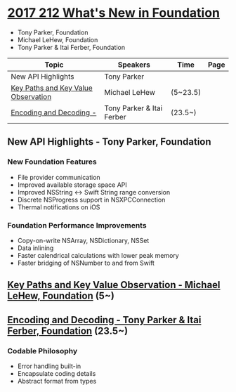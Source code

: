 # [2017 212 What's New in Foundation](https://developer.apple.com/videos/play/wwdc2017/212/)

- Tony Parker, Foundation
- Michael LeHew, Foundation
- Tony Parker & Itai Ferber, Foundation

Topic|Speakers|Time|Page
---|---|---|---
New API Highlights | Tony Parker|
[Key Paths and Key Value Observation](212-2-key-paths-and-key-value-observation.md) |Michael LeHew |(5~23.5)
[Encoding and Decoding - ](212-3-encoding-and-decoding.md)|Tony Parker & Itai Ferber| (23.5~)

## New API Highlights - Tony Parker, Foundation

### New Foundation Features

* File provider communication
* Improved available storage space API
* Improved NSString ↔ Swift String range conversion
* Discrete NSProgress support in NSXPCConnection
* Thermal notifications on iOS

### Foundation Performance Improvements

* Copy-on-write NSArray, NSDictionary, NSSet
* Data inlining
* Faster calendrical calculations with lower peak memory
* Faster bridging of NSNumber to and from Swift

>

## [Key Paths and Key Value Observation - Michael LeHew, Foundation](212-2-key-paths-and-key-value-observation.md) (5~)



## [Encoding and Decoding - Tony Parker & Itai Ferber, Foundation](212-3-encoding-and-decoding.md) (23.5~)


### Codable Philosophy

* Error handling built-in
* Encapsulate coding details
* Abstract format from types

